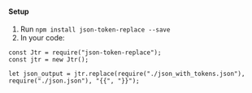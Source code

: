 #### Setup
1. Run `npm install json-token-replace --save`
2. In your code:
```
const Jtr = require("json-token-replace");
const jtr = new Jtr();

let json_output = jtr.replace(require("./json_with_tokens.json"), require("./json.json"), "{{", "}}");
```